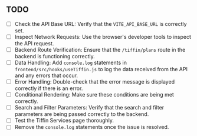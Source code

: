 ## TODO

- [ ] Check the API Base URL: Verify that the `VITE_API_BASE_URL` is correctly set.
- [ ] Inspect Network Requests: Use the browser's developer tools to inspect the API request.
- [ ] Backend Route Verification: Ensure that the `/tiffin/plans` route in the backend is functioning correctly.
- [ ] Data Handling: Add `console.log` statements in `frontend/src/hooks/useTiffin.js` to log the data received from the API and any errors that occur.
- [ ] Error Handling: Double-check that the error message is displayed correctly if there is an error.
- [ ] Conditional Rendering: Make sure these conditions are being met correctly.
- [ ] Search and Filter Parameters: Verify that the search and filter parameters are being passed correctly to the backend.
- [ ] Test the Tiffin Services page thoroughly.
- [ ] Remove the `console.log` statements once the issue is resolved.

